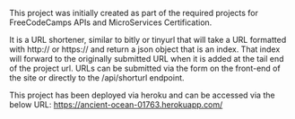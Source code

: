 This project was initially created as part of the required projects for FreeCodeCamps APIs and MicroServices Certification.

It is a URL shortener, similar to bitly or tinyurl that will take a URL formatted with http:// or https:// and return a json object
that is an index. That index will forward to the originally submitted URL when it is added at the tail end of the project url.
URLs can be submitted via the form on the front-end of the site or directly to the /api/shorturl endpoint.

This project has been deployed via heroku and can be accessed via the below URL:
https://ancient-ocean-01763.herokuapp.com/

